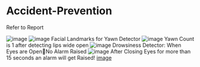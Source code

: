 # Accident-Prevention
Refer to Report

![image](https://user-images.githubusercontent.com/38164177/210646342-cea06669-e2be-4b14-b647-0e20c0034658.png)
![image](https://user-images.githubusercontent.com/38164177/210646455-39f8339b-7612-45cc-8208-d4ae40a86dbc.png)
Facial Landmarks for Yawn Detector 
![image](https://user-images.githubusercontent.com/38164177/210646512-5fb243ad-6ac1-4980-a553-fd0f3b822c62.png)
Yawn Count is 1 after detecting lips wide open
![image](https://user-images.githubusercontent.com/38164177/210646542-55070840-479c-48c5-b277-b9ac0ca643a7.png)
Drowsiness Detector: When Eyes are OpenNo Alarm Raised
![image](https://user-images.githubusercontent.com/38164177/210646591-5c24a8e8-f2b5-4395-b9c3-4700a1f1735f.png)
After Closing Eyes for more than 15 seconds an alarm will get Raised!
[image](https://user-images.githubusercontent.com/38164177/210646690-d74c2dfb-81cb-4207-8a3b-ce896f3aabb7.png)





